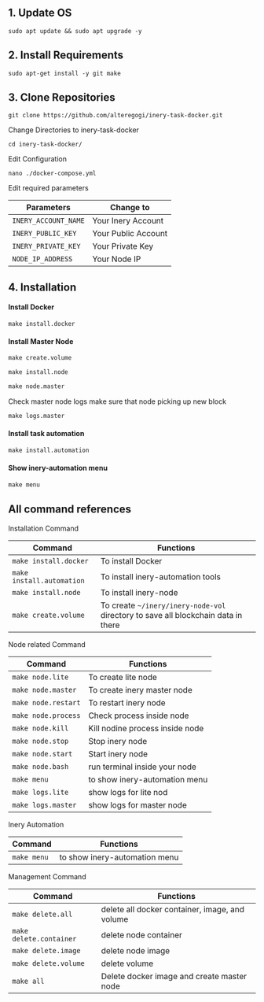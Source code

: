 ## 1. Update OS 

```
sudo apt update && sudo apt upgrade -y
```



## 2. Install Requirements

```
sudo apt-get install -y git make
```



## 3. Clone Repositories

```
git clone https://github.com/alteregogi/inery-task-docker.git
```


Change Directories to inery-task-docker

```
cd inery-task-docker/
```


Edit Configuration

```
nano ./docker-compose.yml
```


Edit required parameters

| Parameters           | Change to           |
| -------------------- | ------------------- |
| `INERY_ACCOUNT_NAME` | Your Inery Account  |
| `INERY_PUBLIC_KEY`   | Your Public Account |
| `INERY_PRIVATE_KEY`  | Your Private Key    |
| `NODE_IP_ADDRESS`    | Your Node IP        |



## 4. Installation

#### Install Docker

```shell
make install.docker
```



#### Install Master Node

```makefile
make create.volume
```

```makefile
make install.node
```

```makefile
make node.master
```

Check master node logs
make sure that node picking up new block

```makefile
make logs.master
```



#### Install task automation

```makefile
make install.automation
```



#### Show inery-automation menu

```makefile
make menu
```



## All command references


Installation Command

| Command                   | Functions                                                    |
| ------------------------- | ------------------------------------------------------------ |
| `make install.docker`     | To install Docker                                            |
| `make install.automation` | To install inery-automation tools                            |
| `make install.node`       | To install inery-node                                        |
| `make create.volume`      | To create `~/inery/inery-node-vol` directory to save all blockchain data in there |


Node related Command

| Command             | Functions                       |
| ------------------- | ------------------------------- |
| `make node.lite`    | To create lite node             |
| `make node.master`  | To create inery master node     |
| `make node.restart` | To restart inery node           |
| `make node.process` | Check process inside node       |
| `make node.kill`    | Kill nodine process inside node |
| `make node.stop`    | Stop inery node                 |
| `make node.start`   | Start inery node                |
| `make node.bash`    | run terminal inside your node   |
| `make menu`         | to show inery-automation menu   |
| `make logs.lite`    | show logs for lite nod          |
| `make logs.master`  | show logs for master node       |


Inery Automation

| Command     | Functions                     |
| ----------- | ----------------------------- |
| `make menu` | to show inery-automation menu |


Management Command

| Command                 | Functions                                      |
| ----------------------- | ---------------------------------------------- |
| `make delete.all`       | delete all docker container, image, and volume |
| `make delete.container` | delete node container                          |
| `make delete.image`     | delete node image                              |
| `make delete.volume`    | delete volume                                  |
| `make all`              | Delete docker image and create master node     |

